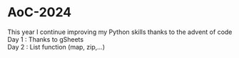 # AoC-2024

This year I continue improving my Python skills thanks to the advent of code  
Day 1 : Thanks to gSheets  
Day 2 : List function (map, zip,...)
